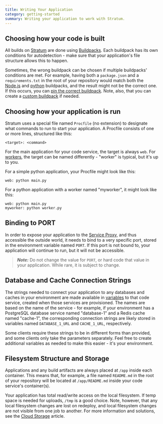 ```yaml
---
title: Writing Your Application
category: getting-started
summary: Writing your application to work with Stratum.
---
```


## Choosing how your code is built

All builds on [Stratum](https://catalyze.io/stratum) are done using [Buildpacks](/stratum/articles/buildpacks). Each buildpack has its own conditions for autodetection - make sure that your application's file structure allows this to happen.

Sometimes, the wrong buildpack can be chosen if multiple buildpacks' conditions are met. For example, having both a `package.json` and a `requirements.txt` in the root of your repository would match both the [Node.js](https://github.com/heroku/heroku-buildpack-nodejs) and [python](https://github.com/heroku/heroku-buildpack-python) buildpacks, and the result might not be the correct one. If this occurs, you can [pin the correct buildpack](/stratum/articles/buildpacks-pinning). Note, also, that you can create a [custom buildpack](/stratum/articles/buildpacks-custom) if needed.

## Choosing how your application is run

Stratum uses a special file named `Procfile` (no extension) to designate what commands to run to start your application. A Procfile consists of one or more lines, structured like this:

```
<target>: <command>
```

For the main application for your code service, the target is always `web`. For [workers](/stratum/articles/concepts/workers), the target can be named differently - "worker" is typical, but it's up to you.

For a simple python application, your Procfile might look like this:

```
web: python main.py
```

For a python application with a worker named "myworker", it might look like this:

```
web: python main.py
myworker: python worker.py
```

## Binding to PORT

In order to expose your application to the [Service Proxy](/stratum/articles/service-proxy), and thus accessible the outside world, it needs to bind to a very specific port, stored in the environment variable named `PORT`. If this port is not bound to, your application will continue to run, but it will not be accessible.

> ***Note:*** Do not change the value for `PORT`, or hard code that value in your application. While rare, it is subject to change.

## Database and Cache Connection Strings

The strings needed to connect your application to any databases and caches in your environment are made available in [variables](/stratum/articles/environment-variables) to that code service, created when those services are provisioned. The names are based on the name of the service - for example, if your environment has a PostgreSQL database service named "database-1" and a Redis cache named "cache-1", the corresponding connection strings are likely stored in variables named `DATABASE_1_URL` and `CACHE_1_URL`, respectively.

Some clients require these strings to be in different forms than provided, and some clients only take the parameters separately. Feel free to create additional variables as needed to make this easier - it's your environment.

## Filesystem Structure and Storage

Applications and any build artifacts are always placed at `/app` inside each container. This means that, for example, a file named `README.md` in the root of your repository will be located at `/app/README.md` inside your code service's container(s).

Your application has total read/write access on the local filesystem. If temp space is needed for uploads, `/tmp` is a good choice. Note, however, that any local filesystem changes are lost on redeploy, and local filesystem changes are not visible from one job to another. For more information and solutions, see the [Cloud Storage](/stratum/articles/cloud-storage) article.
